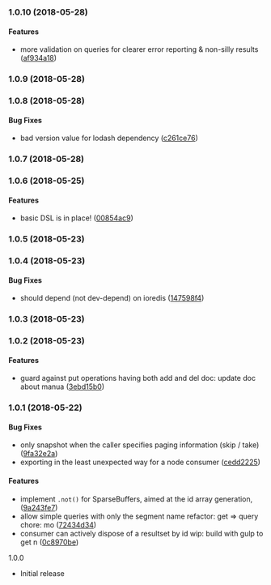 <a name="1.0.10"></a>
### 1.0.10 (2018-05-28)


#### Features

* more validation on queries for clearer error reporting & non-silly results ([af934a18](git+https://github.com/codeo-za/segmenta.git/commit/af934a18))


<a name="1.0.9"></a>
### 1.0.9 (2018-05-28)


<a name="1.0.8"></a>
### 1.0.8 (2018-05-28)


#### Bug Fixes

* bad version value for lodash dependency ([c261ce76](git+https://github.com/codeo-za/segmenta.git/commit/c261ce76))


<a name="1.0.7"></a>
### 1.0.7 (2018-05-28)


<a name="1.0.6"></a>
### 1.0.6 (2018-05-25)


#### Features

* basic DSL is in place! ([00854ac9](git+https://github.com/codeo-za/segmenta.git/commit/00854ac9))


<a name="1.0.5"></a>
### 1.0.5 (2018-05-23)


<a name="1.0.4"></a>
### 1.0.4 (2018-05-23)


#### Bug Fixes

* should depend (not dev-depend) on ioredis ([147598f4](git+https://github.com/codeo-za/segmenta.git/commit/147598f4))


<a name="1.0.3"></a>
### 1.0.3 (2018-05-23)


<a name="1.0.2"></a>
### 1.0.2 (2018-05-23)


#### Features

* guard against put operations having both add and del doc: update doc about manua ([3ebd15b0](git+https://github.com/codeo-za/segmenta.git/commit/3ebd15b0))


<a name="1.0.1"></a>
### 1.0.1 (2018-05-22)


#### Bug Fixes

* only snapshot when the caller specifies paging information (skip /         take) ([9fa32e2a](git+https://github.com/codeo-za/segmenta.git/commit/9fa32e2a))
* exporting in the least unexpected way for a node consumer ([cedd2225](git+https://github.com/codeo-za/segmenta.git/commit/cedd2225))


#### Features

* implement `.not()` for SparseBuffers, aimed at the         id array generation,  ([9a243fe7](git+https://github.com/codeo-za/segmenta.git/commit/9a243fe7))
* allow simple queries with only the segment name refactor: get => query chore: mo ([72434d34](git+https://github.com/codeo-za/segmenta.git/commit/72434d34))
* consumer can actively dispose of a resultset by id wip: build with gulp to get n ([0c8970be](git+https://github.com/codeo-za/segmenta.git/commit/0c8970be))


1.0.0
- Initial release

